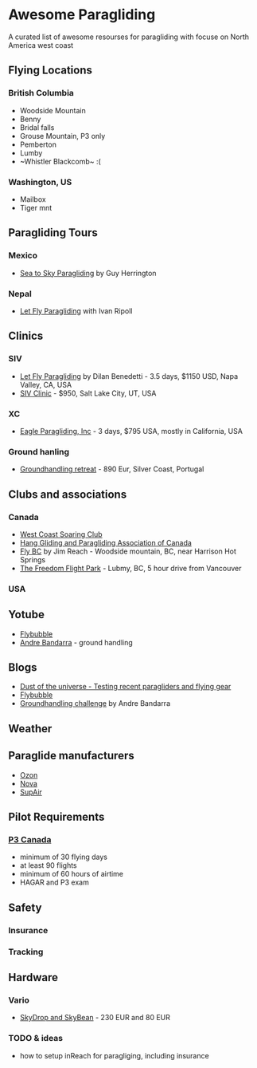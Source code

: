 # Awesome Paragliding 

A curated list of awesome resourses for paragliding with focuse on North America west coast

## Flying Locations
### British Columbia
- Woodside Mountain
- Benny
- Bridal falls
- Grouse Mountain, P3 only
- Pemberton
- Lumby
- ~Whistler Blackcomb~ :(

### Washington, US
- Mailbox
- Tiger mnt

## Paragliding Tours
### Mexico
- [Sea to Sky Paragliding](https://www.seatoskyparagliding.com/tours/) by Guy Herrington
### Nepal
- [Let Fly Paragliding](http://www.letflyparagliding.com/nepal-clinic-and-tours-1) with Ivan Ripoll

## Clinics
### SIV
- [Let Fly Paragliding](http://www.letflyparagliding.com/siv) by Dilan Benedetti - 3.5 days, $1150 USD, Napa Valley, CA, USA
- [SIV Clinic](https://www.sivclinic.com) - $950, Salt Lake City, UT, USA
### XC
- [Eagle Paragliding, Inc](https://paragliding.com/services/clinics/thermal-xc-clinic/) - 3 days, $795 USA, mostly in California, USA
### Ground hanling
- [Groundhandling retreat](https://www.groundhandlingchallenge.com/retreat) - 890 Eur, Silver Coast, Portugal

## Clubs and associations 
### Canada
- [West Coast Soaring Club](https://www.westcoastsoaringclub.com/)
- [Hang Gliding and Paragliding Association of Canada](https://www.hpac.ca/pub/)
- [Fly BC](http://www.flybc.org/siteoftheday.htm) by Jim Reach - Woodside mountain, BC, near Harrison Hot Springs
- [The Freedom Flight Park](https://www.freedomflightschool.com/) - Lubmy, BC, 5 hour drive from Vancouver

### USA

## Yotube
- [Flybubble](https://www.youtube.com/user/FlybubbleParagliding)
- [Andre Bandarra](https://www.youtube.com/channel/UCzYf1cmKwDMSiII9SSp6IJw/featured) - ground handling

## Blogs
- [Dust of the universe - Testing recent paragliders and flying gear](http://ziadbassil.blogspot.com/)
- [Flybubble](https://flybubble.com/blog/gearguides/paraglider-reviews)
- [Groundhandling challenge](https://www.groundhandlingchallenge.com/retreat) by Andre Bandarra

## Weather

## Paraglide manufacturers 
- [Ozon](https://www.flyozone.com/paragliders/)
- [Nova](https://www.nova.eu/en/home/)
- [SupAir](https://www.supair.com/en/)

## Pilot Requirements
### [P3 Canada]()
- minimum of 30 flying days
- at least 90 flights
- minimum of 60 hours of airtime
- HAGAR and P3 exam

## Safety
### Insurance
### Tracking

## Hardware
### Vario
- [SkyDrop and SkyBean](https://skybean.eu/) - 230 EUR and 80 EUR

### TODO & ideas
- how to setup inReach for paragliging, including insurance


